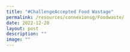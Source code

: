 ```yaml
---
title: "#ChallengeAccepted Food Wastage"
permalink: /resources/connexionsg/Foodwaste/
date: 2022-12-28
layout: post
description: ""
image: ""
---
```

